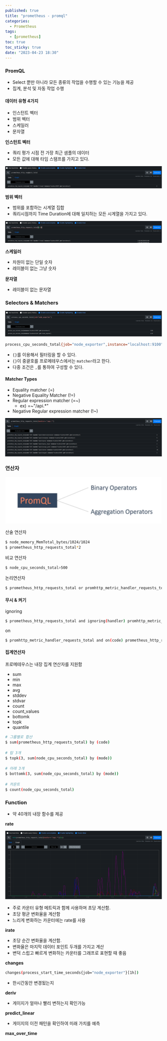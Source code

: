```yaml
---
published: true
title: "prometheus - promql"
categories:
  - Prometheus 
tags:
  - [prometheus]
toc: true
toc_sticky: true
date: "2023-04-23 18:30"
---
```


### PromQL

* Select 뿐만 아니라 모든 종류의 작업을 수행할 수 있는 기능을 제공
* 집계, 분석 및 자동 작업 수행

#### 데이터 유형 4가지

* 인스턴트 벡터
* 범위 벡터
* 스케일러
* 문자열

**인스턴트 벡터**

* 쿼리 평가 시점 전 가장 최근 샘플의 데이터
* 모든 값에 대해 타임 스탬프를 가지고 있다.

![image-20230423204818940](../../../assets/images/posts/2023-04-23-post-prometheus-promql/image-20230423204818940.png)

**범위 벡터**

* 범위를 포함하는 시계열 집합
* 쿼리시점까지 Time Duration에 대해 일치하는 모든 시계열을 가지고 있다.

![image-20230423205006376](../../../assets/images/posts/2023-04-23-post-prometheus-promql/image-20230423205006376.png)

**스케일러**

* 차원이 없는 단일 숫자
* 레이블이 없는 그냥 숫자

**문자열**

* 레이블이 없는 문자열

### Selectors & Matchers

![image-20230423205830402](../../../assets/images/posts/2023-04-23-post-prometheus-promql/image-20230423205830402.png)

```bash
process_cpu_seconds_total{job="node_exporter",instance="localhost:9100"}
```

* `{}`를 이용해서 필터링을 할 수 있다.
* `{}`이 중괄호를 프로메테우스에서는 `matcher`라고 한다.
* 다중 조건은 `,`를 통하여 구성할 수 있다.

#### Matcher Types

* Equality matcher (=)
* Negative Equality Matcher (!=)
* Regular expression matcher (=~)
  * ex) =~"/api.*"
* Negative Regular expression matcher (!~)

![image-20230423210605685](../../../assets/images/posts/2023-04-23-post-prometheus-promql/image-20230423210605685.png)

### 연산자

![image-20230423210905261](../../../assets/images/posts/2023-04-23-post-prometheus-promql/image-20230423210905261.png)

산술 연산자

```bash
$ node_memory_MemTotal_bytes/1024/1024
$ prometheus_http_requests_total*2
```

비교 연산자

```bash
$ node_cpu_seconds_total>500
```

논리연산자

```bash
$ prometheus_http_requests_total or promhttp_metric_handler_requests_total
```

#### 무시 & 켜기

ignoring

```bash
$ prometheus_http_requests_total and ignoring(handler) promhttp_metric_handler_requests_total
```

on

```bash
$ promhttp_metric_handler_requests_total and on(code) prometheus_http_requests_total 
```

#### 집계연산자

프로메테우스는 내장 집계 연산자를 지원함

* sum
* min
* max
* avg
* stddev
* stdvar
* count
* count_values
* bottomk
* topk
* quantile

```bash
# 그룹별로 합산
$ sum(prometheus_http_requests_total) by (code)

# 탑 3개 
$ topk(3, sum(node_cpu_seconds_total) by (mode))

# 아래 3개
$ bottomk(3, sum(node_cpu_seconds_total) by (mode))

# 카운트
$ count(node_cpu_seconds_total)
```

### Function

* 약 40개의 내장 함수를 제공

**rate**

![image-20230423213908156](../../../assets/images/posts/2023-04-23-post-prometheus-promql/image-20230423213908156.png)

* 주로 카운터 유형 메트릭과 함께 사용하며 초당 계산함.
* 초당 평균 변화율을 계산함
* 느리게 변화하는 카운터에는 rate를 사용

**irate**

* 초당 순간 변화율을 계산함.
* 변화율은 마지막 데이터 포인트 두개를 가지고 계산
* 변덕 스럽고 빠르게 변화하는 카운터를 그래프로 표현할 때 좋음

**changes**

```bash
changes(process_start_time_seconds{job="node_exporter"}[1h])
```

* 한시간동안 변경됬는지

**deriv**

* 게이지가 얼마나 빨리 변하는지 확인가능

**predict_linear**

* 게이지의 이전 패턴을 확인하여 미래 가치를 예측

**max_over_time**
